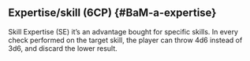 ## Expertise/skill (6CP) {#BaM-a-expertise}

Skill Expertise (SE) it’s an advantage bought for specific skills. 
In every check performed on the target skill, the player can
throw 4d6 instead of 3d6, and discard the lower result.
